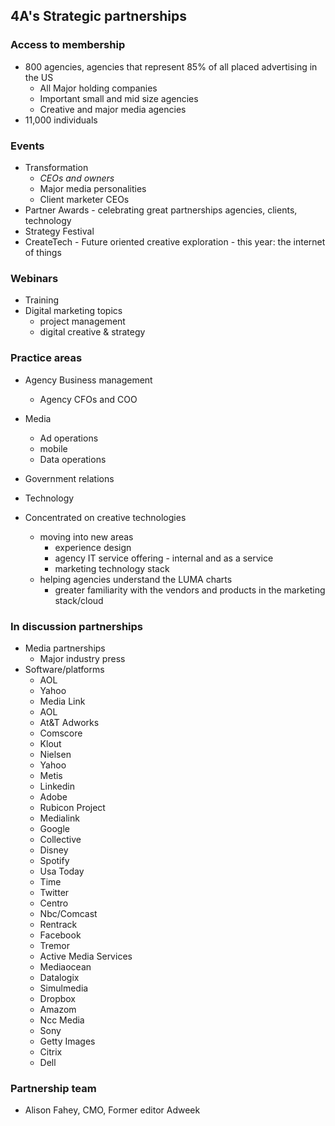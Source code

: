 ## 4A's Strategic partnerships
### Access to membership
- 800 agencies, agencies that represent 85% of all placed advertising in the US
	- All Major holding companies
	- Important small and mid size agencies
	- Creative and major media agencies
- 11,000 individuals

### Events
- Transformation
	- _CEOs and owners_
	- Major media personalities
	- Client marketer CEOs
- Partner Awards - celebrating great partnerships agencies, clients, technology 
- Strategy Festival
- CreateTech - Future oriented creative exploration - this year: the internet of things
### Webinars
- Training
- Digital marketing topics
	- project management
	- digital creative & strategy
	
### Practice areas
- Agency Business management
	- Agency CFOs and COO
	
- Media
	- Ad operations
	- mobile
	- Data operations
	
- Government relations

- Technology
- Concentrated on creative technologies
	- moving into new areas
		- experience design
		- agency IT service offering - internal and as a service
		- marketing technology stack
	- helping agencies understand the LUMA charts
		- greater familiarity with the vendors and products in the marketing stack/cloud

### In discussion partnerships
- Media partnerships
	- Major industry press
- Software/platforms
	- AOL
	- Yahoo
	- Media Link
	- AOL
	- At&T Adworks
	- Comscore
	- Klout
	- Nielsen
	- Yahoo
	- Metis
	- Linkedin
	- Adobe
	- Rubicon Project
	- Medialink
	- Google
	- Collective
	- Disney
	- Spotify
	- Usa Today
	- Time
	- Twitter
	- Centro
	- Nbc/Comcast
	- Rentrack
	- Facebook
	- Tremor
	- Active Media Services
	- Mediaocean
	- Datalogix
	- Simulmedia
	- Dropbox
	- Amazom
	- Ncc Media
	- Sony
	- Getty Images
	- Citrix
	- Dell
		
### Partnership team
- Alison Fahey, CMO, Former editor Adweek